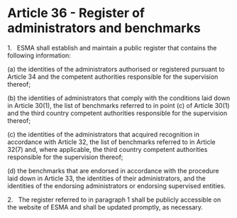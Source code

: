 # Article 36 - Register of administrators and benchmarks


1.   ESMA shall establish and maintain a public register that contains the following information:

(a) the identities of the administrators authorised or registered pursuant to Article 34 and the competent authorities responsible for the supervision thereof;

(b) the identities of administrators that comply with the conditions laid down in Article 30(1), the list of benchmarks referred to in point (c) of Article 30(1) and the third country competent authorities responsible for the supervision thereof;

(c) the identities of the administrators that acquired recognition in accordance with Article 32, the list of benchmarks referred to in Article 32(7) and, where applicable, the third country competent authorities responsible for the supervision thereof;

(d) the benchmarks that are endorsed in accordance with the procedure laid down in Article 33, the identities of their administrators, and the identities of the endorsing administrators or endorsing supervised entities.

2.   The register referred to in paragraph 1 shall be publicly accessible on the website of ESMA and shall be updated promptly, as necessary.

